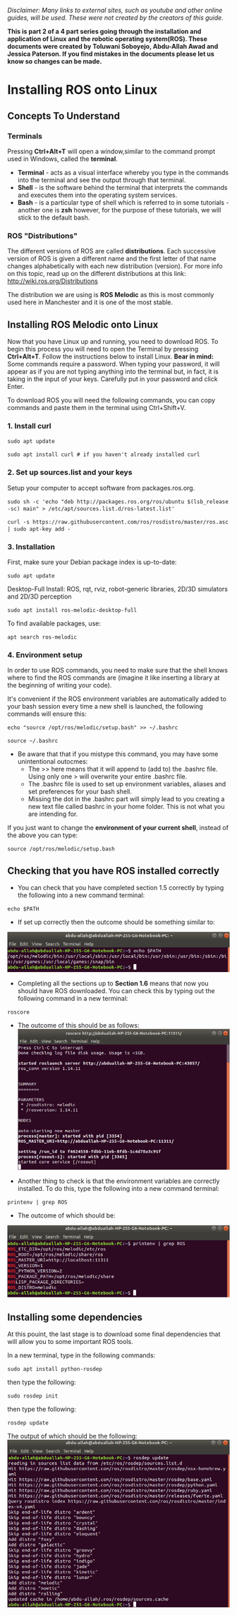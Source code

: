 _Disclaimer: Many links to external sites, such as youtube and other online guides, will be used. These were not created by the creators of this guide._

**This is part 2 of a 4 part series going through the installation and application of Linux and the robotic operating system(ROS). These documents were created by Toluwani Soboyejo, Abdu-Allah Awad and Jessica Paterson. If you find mistakes in the documents please let us know so changes can be made.**

# Installing ROS onto Linux

## Concepts To Understand
### Terminals 

Pressing **Ctrl+Alt+T** will open a window,similar to the command prompt used in Windows, called the **terminal**.
* **Terminal** - acts as a visual interface whereby you type in the commands into the terminal and see the output through that terminal. 
* **Shell** - is the software behind the terminal that interprets the commands and executes them into the operating system services.
* **Bash** - is a particular type of shell which is referred to in some tutorials - another one is **zsh** however, for the purpose of these tutorials, we will stick to the default bash. 

### ROS "Distributions" 

The different versions of ROS are called **distributions**. Each successive version of ROS is given a different name and the first letter of that name changes alphabetically with each new distribution (version). For more info on this topic, read up on the different distributions at this link: 
http://wiki.ros.org/Distributions

The distribution we are using is **ROS Melodic** as this is most commonly used here in Manchester and it is one of the most stable. 

## Installing ROS Melodic onto Linux
Now that you have Linux up and running, you need to download ROS. To begin this process you will need to open the Terminal by pressing **Ctrl+Alt+T**. Follow the instructions below to install Linux. **Bear in mind:** Some commands require a password. When typing your password, it will appear as if you are not typing anything into the terminal but, in fact, it is taking in the input of your keys. Carefully put in your password and click Enter.

To download ROS you will need the following commands, you can copy commands and paste them in the terminal using Ctrl+Shift+V.

### 1. Install curl
```
sudo apt update
```
```
sudo apt install curl # if you haven't already installed curl
```

### 2. Set up sources.list and your keys
Setup your computer to accept software from packages.ros.org. 
```
sudo sh -c 'echo "deb http://packages.ros.org/ros/ubuntu $(lsb_release -sc) main" > /etc/apt/sources.list.d/ros-latest.list'
```
```
curl -s https://raw.githubusercontent.com/ros/rosdistro/master/ros.asc | sudo apt-key add -
```
### 3. Installation
First, make sure your Debian package index is up-to-date: 
```
sudo apt update
```
Desktop-Full Install: ROS, rqt, rviz, robot-generic libraries, 2D/3D simulators and 2D/3D perception
```
sudo apt install ros-melodic-desktop-full
```
To find available packages, use: 
```
apt search ros-melodic
```
### 4. Environment setup
In order to use ROS commands, you need to make sure that the shell knows where to find the ROS commands are (imagine it like inserting a library at the beginning of writing your code). 

It's convenient if the ROS environment variables are automatically added to your bash session every time a new shell is launched, the following commands will ensure this: 
```
echo "source /opt/ros/melodic/setup.bash" >> ~/.bashrc
```
```
source ~/.bashrc
```
* Be aware that that if you mistype this command, you may have some unintentional outocmes:
  * The >> here means that it will append to (add to) the .bashrc file. Using only one > will overwrite your entire .bashrc file.
  * The .bashrc file is used to set up environment variables, aliases and set preferences for your bash shell.
  * Missing the dot in the .bashrc part will simply lead to you creating a new text file called bashrc in your home folder. This is not what you are intending for.

If you just want to change the **environment of your current shell**, instead of the above you can type:
```
source /opt/ros/melodic/setup.bash
```

## Checking that you have ROS installed correctly

*  You can check that you have completed section 1.5 correctly by typing the following into a new command terminal:
```
echo $PATH 
```
  * If set up correctly then the outcome should be something similar to: 

![echoPATH](echoPATH.png)


* Completing all the sections up to **Section 1.6** means that now you should have ROS downloaded. You can check this by typing out the following command in a new terminal:
```
roscore
```
  * The outcome of this should be as follows:
![roscore](roscore.png)

* Another thing to check is that the environment variables are correctly installed. To do this, type the following into a new command terminal:
```
printenv | grep ROS
```
  * The outcome of which should be:

![greprOS](grepROS.png)


## Installing some dependencies
 
 At this pouint, the last stage is to download some final dependencies that will allow you to some important ROS tools. 

 In a new terminal, type in the following commands:

 ```
 sudo apt install python-rosdep
 ```
 then type the following:
 ```
 sudo rosdep init
 ```
 then type the following:
 ```
 rosdep update
 ```

 The output of which should be the following:
 ![rosUpdate](rosUpdate.png)

 
